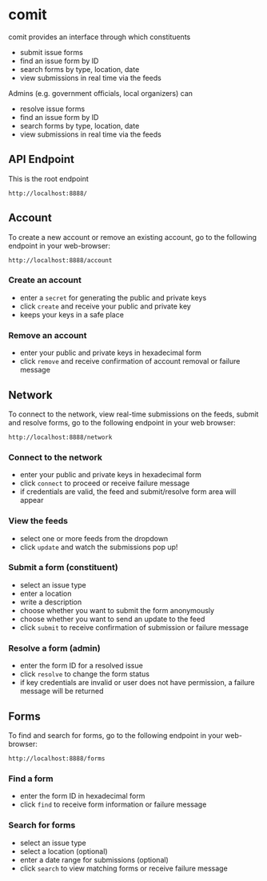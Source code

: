 # comit

comit provides an interface through which constituents
	
- submit issue forms
- find an issue form by ID 
- search forms by type, location, date
- view submissions in real time via the feeds

Admins (e.g. government officials, local organizers) can

- resolve issue forms
- find an issue form by ID 
- search forms by type, location, date
- view submissions in real time via the feeds 


## API Endpoint

This is the root endpoint

`http://localhost:8888/`

## Account 

To create a new account or remove an existing account, go to the following endpoint in your web-browser:

`http://localhost:8888/account`

### Create an account 
- enter a `secret` for generating the public and private keys
- click `create` and receive your public and private key
- keeps your keys in a safe place

### Remove an account 
- enter your public and private keys in hexadecimal form
- click `remove` and receive confirmation of account removal or failure message 

## Network 

To connect to the network, view real-time submissions on the feeds, submit and resolve forms, go to the following endpoint in your web browser:

`http://localhost:8888/network`

### Connect to the network 
- enter your public and private keys in hexadecimal form
- click `connect` to proceed or receive failure message
- if credentials are valid, the feed and submit/resolve form area will appear

### View the feeds
- select one or more feeds from the dropdown
- click `update` and watch the submissions pop up!

### Submit a form (constituent)
- select an issue type 
- enter a location
- write a description 
- choose whether you want to submit the form anonymously
- choose whether you want to send an update to the feed
- click `submit` to receive confirmation of submission or failure message

### Resolve a form (admin)
- enter the form ID for a resolved issue
- click `resolve` to change the form status
- if key credentials are invalid or user does not have permission, a failure message will be returned 

## Forms 

To find and search for forms, go to the following endpoint in your web-browser:

`http://localhost:8888/forms` 

### Find a form 
- enter the form ID in hexadecimal form 
- click `find` to receive form information or failure message 

### Search for forms 
- select an issue type 
- select a location (optional)
- enter a date range for submissions (optional)
- click `search` to view matching forms or receive failure message
 




